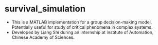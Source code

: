 # survival_simulation

- This is a MATLAB implementation for a group decision-making model. Potentially useful for study of critical phenomena in complex systems. 
- Developed by Liang Shi during an internship at Institute of Automation, Chinese Academy of Sciences.
